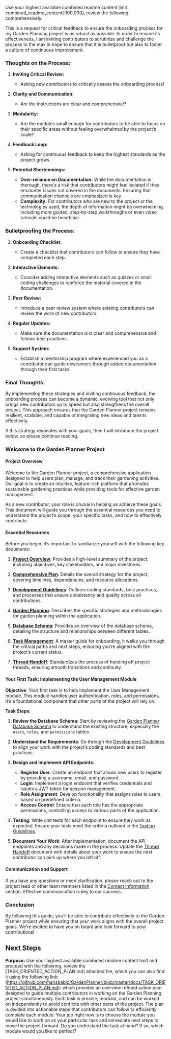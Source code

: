 Use your highest available combined readme content limit combined_readme_content[:100,000], review the following comprehensively.

This is a request for critical feedback to ensure the onboarding process for my Garden Planning project is as robust as possible. In order to ensure its effectiveness, I am inviting contributors to scrutinize and challenge the process to the max in hope to ensure that it is bulletproof but also to foster a culture of continuous improvement.

### **Thoughts on the Process:**

1. **Inviting Critical Review:**
   - Asking new contributors to critically assess the onboarding process!

2. **Clarity and Communication:**
   - Are the instructions are clear and comprehensive?

3. **Modularity:**
   - Are the modules small enough for contributors to be able to focus on their specific areas without feeling overwhelmed by the project’s scale?

4. **Feedback Loop:**
   - Asking for continuous feedback to keep the highest standards as the project grows.

5. **Potential Shortcomings:**
   - **Over-reliance on Documentation:** While the documentation is thorough, there's a risk that contributors might feel isolated if they encounter issues not covered in the documents. Ensuring that communication channels are emphasized is key.
   - **Complexity:** For contributors who are new to the project or the technologies used, the depth of information might be overwhelming. Including more guided, step-by-step walkthroughs or even video tutorials could be beneficial.

### **Bulletproofing the Process:**
1. **Onboarding Checklist:**
   - Create a checklist that contributors can follow to ensure they have completed each step.

2. **Interactive Elements:**
   - Consider adding interactive elements such as quizzes or small coding challenges to reinforce the material covered in the documentation.

3. **Peer Review:**
   - Introduce a peer review system where existing contributors can review the work of new contributors.

4. **Regular Updates:**
   - Make sure the documentation is is clear and comprehensive and follows best practices.

5. **Support System:**
   - Establish a mentorship program where experienced you as a contributor can guide newcomers through added documentation through their first tasks.

### **Final Thoughts:**
By implementing these strategies and inviting continuous feedback, the onboarding process can become a dynamic, evolving tool that not only brings new contributors up to speed but also strengthens the overall project. This approach ensures that the Garden Planner project remains resilient, scalable, and capable of integrating new ideas and talents effectively.

If this strategy resonates with your goals, then I will introduce the project below, so please continue reading.

### **Welcome to the Garden Planner Project**

#### **Project Overview**
Welcome to the Garden Planner project, a comprehensive application designed to help users plan, manage, and track their gardening activities. Our goal is to create an intuitive, feature-rich platform that promotes sustainable gardening practices while providing tools for effective garden management.

As a new contributor, your role is crucial in helping us achieve these goals. This document will guide you through the essential resources you need to understand the project’s scope, your specific tasks, and how to effectively contribute.

#### **Essential Resources**
Before you begin, it’s important to familiarize yourself with the following key documents:

1. **[Project Overview](https://github.com/harisbabic/GardenPlanner/blob/master/docs/PROJECT_OVERVIEW.md)**: Provides a high-level summary of the project, including objectives, key stakeholders, and major milestones.

2. **[Comprehensive Plan](https://github.com/harisbabic/GardenPlanner/blob/master/docs/COMPREHENSIVE_PLAN.md)**: Details the overall strategy for the project, covering timelines, dependencies, and resource allocations.

3. **[Development Guidelines](https://github.com/harisbabic/GardenPlanner/blob/master/docs/DEVELOPMENT_GUIDELINES.md)**: Outlines coding standards, best practices, and processes that ensure consistency and quality across all contributions.

4. **[Garden Planning](https://github.com/harisbabic/GardenPlanner/blob/master/docs/GARDEN_PLANNING.md)**: Describes the specific strategies and methodologies for garden planning within the application.

5. **[Database Schema](https://github.com/harisbabic/GardenPlanner/blob/master/docs/GARDEN_PLANNER_DB.md)**: Provides an overview of the database schema, detailing the structure and relationships between different tables.

6. **[Task Management](https://github.com/harisbabic/GardenPlanner/blob/master/docs/TASK.md)**: A master guide for onboarding, it walks you through the critical paths and next steps, ensuring you’re aligned with the project’s current status.

7. **[Thread Handoff](https://github.com/harisbabic/GardenPlanner/blob/master/docs/THREAD_HANDOFF.md)**: Standardizes the process of handing off project threads, ensuring smooth transitions and continuity.

#### **Your First Task: Implementing the User Management Module**

**Objective**: Your first task is to help implement the User Management module. This module handles user authentication, roles, and permissions. It’s a foundational component that other parts of the project will rely on.

**Task Steps**:
1. **Review the Database Schema**: Start by reviewing the [Garden Planner Database Schema](https://github.com/harisbabic/GardenPlanner/blob/master/docs/GARDEN_PLANNER_DB.md) to understand the existing structure, especially the `users`, `roles`, and `permissions` tables.

2. **Understand the Requirements**: Go through the [Development Guidelines](https://github.com/harisbabic/GardenPlanner/blob/master/docs/DEVELOPMENT_GUIDELINES.md) to align your work with the project’s coding standards and best practices.

3. **Design and Implement API Endpoints**:
   - **Register User**: Create an endpoint that allows new users to register by providing a username, email, and password.
   - **Login**: Implement a login endpoint that verifies credentials and issues a JWT token for session management.
   - **Role Assignment**: Develop functionality that assigns roles to users based on predefined criteria.
   - **Access Control**: Ensure that each role has the appropriate permissions, controlling access to various parts of the application.

4. **Testing**: Write unit tests for each endpoint to ensure they work as expected. Ensure your tests meet the criteria outlined in the [Testing Guidelines](https://github.com/harisbabic/GardenPlanner/blob/master/docs/DEVELOPMENT_GUIDELINES.md).

5. **Document Your Work**: After implementation, document the API endpoints and any decisions made in the process. Update the [Thread Handoff](https://github.com/harisbabic/GardenPlanner/blob/master/docs/THREAD_HANDOFF.md) document with details about your work to ensure the next contributor can pick up where you left off.

#### **Communication and Support**
If you have any questions or need clarification, please reach out to the project lead or other team members listed in the [Contact Information](https://github.com/harisbabic/GardenPlanner/blob/master/docs/THREAD_HANDOFF.md) section. Effective communication is key to our success.

### **Conclusion**
By following this guide, you’ll be able to contribute effectively to the Garden Planner project while ensuring that your work aligns with the overall project goals. We’re excited to have you on board and look forward to your contributions!

## **Next Steps**
**Purpose:** Use your highest available combined readme content limit and proceed with the following, review the [TASK_ORIENTED_ACTION_PLAN.md] attached file, which you can also find it using the following link: (https://github.com/harisbabic/GardenPlanner/blob/master/docs/TASK_ORIENTED_ACTION_PLAN.md): which provides an overview refined action plan designed to guide multiple contributors in working on the Garden Planning project simultaneously. Each task is precise, modular, and can be worked on independently to avoid conflicts with other parts of the project. The plan is divided into actionable steps that contributors can follow to efficiently complete each module. Your job right now is to choose the module you would like to work on as your particular task and immediate next steps to move the project forward. Do you understand the task at hand? If so, which module would you like to perfect?
